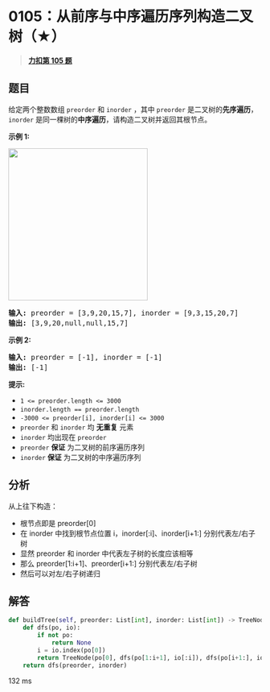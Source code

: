 # 0105：从前序与中序遍历序列构造二叉树（★）


> <u>**[力扣第 105 题](https://leetcode.cn/problems/construct-binary-tree-from-preorder-and-inorder-traversal/)**</u>

## 题目

<p>给定两个整数数组 <code>preorder</code> 和 <code>inorder</code> ，其中 <code>preorder</code> 是二叉树的<strong>先序遍历</strong>， <code>inorder</code> 是同一棵树的<strong>中序遍历</strong>，请构造二叉树并返回其根节点。</p>



<p><strong>示例 1:</strong></p>
<img alt="" src="https://assets.leetcode.com/uploads/2021/02/19/tree.jpg" style="height: 302px; width: 277px;" />
<pre>
<strong>输入</strong><strong>:</strong> preorder = [3,9,20,15,7], inorder = [9,3,15,20,7]
<strong>输出:</strong> [3,9,20,null,null,15,7]
</pre>

<p><strong>示例 2:</strong></p>

<pre>
<strong>输入:</strong> preorder = [-1], inorder = [-1]
<strong>输出:</strong> [-1]
</pre>



<p><strong>提示:</strong></p>

<ul>
<li><code>1 &lt;= preorder.length &lt;= 3000</code></li>
<li><code>inorder.length == preorder.length</code></li>
<li><code>-3000 &lt;= preorder[i], inorder[i] &lt;= 3000</code></li>
<li><code>preorder</code> 和 <code>inorder</code> 均 <strong>无重复</strong> 元素</li>
<li><code>inorder</code> 均出现在 <code>preorder</code></li>
<li><code>preorder</code> <strong>保证</strong> 为二叉树的前序遍历序列</li>
<li><code>inorder</code> <strong>保证</strong> 为二叉树的中序遍历序列</li>
</ul>


## 分析

从上往下构造：
- 根节点即是 preorder[0]
- 在 inorder 中找到根节点位置 i，inorder[:i]、inorder[i+1:] 分别代表左/右子树
- 显然 preorder 和 inorder 中代表左子树的长度应该相等
- 那么 preorder[1:i+1]、preorder[i+1:] 分别代表左/右子树
- 然后可以对左/右子树递归

## 解答

```python
def buildTree(self, preorder: List[int], inorder: List[int]) -> TreeNode:
    def dfs(po, io):
        if not po:
            return None
        i = io.index(po[0])
        return TreeNode(po[0], dfs(po[1:i+1], io[:i]), dfs(po[i+1:], io[i+1:]))
    return dfs(preorder, inorder)
```
132 ms

